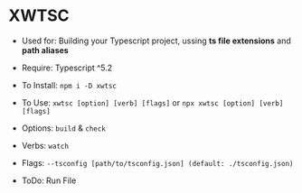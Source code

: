 #  XWTSC

- Used for: Building your Typescript project, ussing **ts file extensions** and **path aliases**

- Require: Typescript ^5.2

- To Install: `npm i -D xwtsc`

- To Use: `xwtsc [option] [verb] [flags]` or `npx xwtsc [option] [verb] [flags]`

- Options: `build` & `check`

- Verbs: `watch`

- Flags: `--tsconfig [path/to/tsconfig.json] (default: ./tsconfig.json)`

- ToDo: Run File
